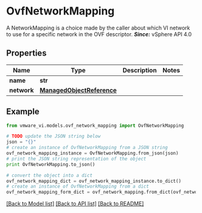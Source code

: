 # OvfNetworkMapping

A NetworkMapping is a choice made by the caller about which VI network to use for a specific network in the OVF descriptor.  ***Since:*** vSphere API 4.0 

## Properties
Name | Type | Description | Notes
------------ | ------------- | ------------- | -------------
**name** | **str** |  | 
**network** | [**ManagedObjectReference**](ManagedObjectReference.md) |  | 

## Example

```python
from vmware_vi.models.ovf_network_mapping import OvfNetworkMapping

# TODO update the JSON string below
json = "{}"
# create an instance of OvfNetworkMapping from a JSON string
ovf_network_mapping_instance = OvfNetworkMapping.from_json(json)
# print the JSON string representation of the object
print OvfNetworkMapping.to_json()

# convert the object into a dict
ovf_network_mapping_dict = ovf_network_mapping_instance.to_dict()
# create an instance of OvfNetworkMapping from a dict
ovf_network_mapping_form_dict = ovf_network_mapping.from_dict(ovf_network_mapping_dict)
```
[[Back to Model list]](../README.md#documentation-for-models) [[Back to API list]](../README.md#documentation-for-api-endpoints) [[Back to README]](../README.md)


